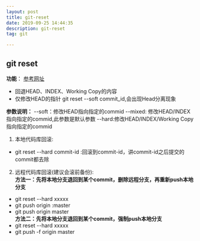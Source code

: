 ```yaml
---
layout: post
title: git-reset
date: 2019-09-25 14:44:35
description: git-reset
tag: git

---
```


## git reset
**功能**：
[参考网址](https://www.cnblogs.com/kidsitcn/p/4513297.html)
+ 回退HEAD、INDEX、Working Copy的内容
+ 仅修改HEAD的指针 git reset --soft commit_id,会出现Head分离现象

**参数说明：**
--soft：修改HEAD指向指定的commid
--mixed: 修改HEAD/INDEX指向指定的commid,此参数是默认参数
--hard:修改HEAD/INDEX/Working Copy指向指定的commid

1. 本地代码库回滚:
+ git reset --hard commit-id :回滚到commit-id，讲commit-id之后提交的commit都去除

2. 远程代码库回滚(建议会滚前备份):  
**方法一：先将本地分支退回到某个commit，删除远程分支，再重新push本地分支**
+ git reset --hard xxxxx 
+ git push origin :master
+ git push origin master   
**方法二：先将本地分支退回到某个commit，强制push本地分支**
+ git reset --hard xxxxx 
+ git push -f origin master 